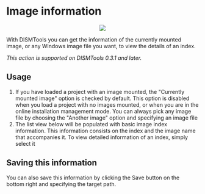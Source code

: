 # Image information

<p align="center">
	<img src="../../../res/img_tasks/info/img_info.png" />
</p>

With DISMTools you can get the information of the currently mounted image, or any Windows image file you want, to view the details of an index.

_This action is supported on DISMTools 0.3.1 and later._

## Usage

1. If you have loaded a project with an image mounted, the "Currently mounted image" option is checked by default. This option is disabled when you load a project with no images mounted, or when you are in the online installation management mode. You can always pick any image file by choosing the "Another image" option and specifying an image file
2. The list view below will be populated with basic image index information. This information consists on the index and the image name that accompanies it. To view detailed information of an index, simply select it

## Saving this information

<!-- This is not implemented yet on the program, but mention it anyway. Perform changes to this section when needed -->

You can also save this information by clicking the Save button on the bottom right and specifying the target path.